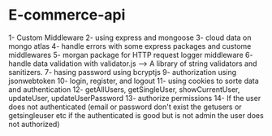 # E-commerce-api

1- Custom Middleware
2- using express and mongoose
3- cloud data on mongo atlas
4- handle errors with some express packages and custome middlewares
5- morgan package for HTTP request logger middleware
6- handle data validation with validator.js --> A library of string validators and sanitizers.
7- hasing password using bcryptjs
9- authorization using jsonwebtoken
10- login, register, and logout
11- using cookies to sorte data and authentication
12- getAllUsers, getSingleUser, showCurrentUser, updateUser, updateUserPassword
13- authorize permissions
14- If the user does not authenticated (email or password don't exist the getusers or getsingleuser etc if the authenticated is good but is not admin the user does not authorized)
